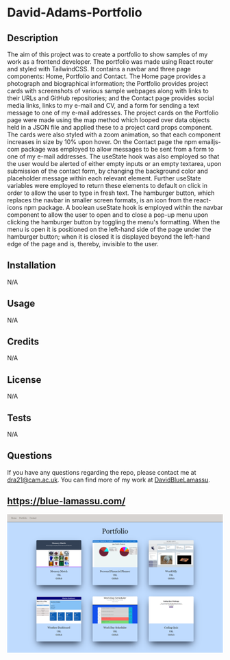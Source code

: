 # David-Adams-Portfolio

## Description
The aim of this project was to create a portfolio to show samples of my work as a frontend developer. The portfolio was made using React router and styled with TailwindCSS. It contains a navbar and three page components: Home, Portfolio and Contact. The Home page provides a photograph and biographical information; the Portfolio provides project cards with screenshots of various sample webpages along with links to their URLs and GitHub repositories; and the Contact page provides social media links, links to my e-mail and CV, and a form for sending a text message to one of my e-mail addresses. The project cards on the Portfolio page were made using the map method which looped over data objects held in a JSON file and applied these to a project card props component. The cards were also styled with a zoom animation, so that each component increases in size by 10% upon hover. On the Contact page the npm emailjs-com package was employed to allow messages to be sent from a form to one of my e-mail addresses. The useState hook was also employed so that the user would be alerted of either empty inputs or an empty textarea, upon submission of the contact form, by changing the background color and placeholder message within each relevant element. Further useState variables were employed to return these elements to default on click in order to allow the user to type in fresh text. The hamburger button, which replaces the navbar in smaller screen formats, is an icon from the react-icons npm package. A boolean useState hook is employed within the navbar component to allow the user to open and to close a pop-up menu upon clicking the hamburger button by toggling the menu's formatting. When the menu is open it is positioned on the left-hand side of the page under the hamburger button; when it is closed it is displayed beyond the left-hand edge of the page and is, thereby, invisible to the user.

## Installation
N/A

## Usage
N/A

## Credits
N/A

## License
N/A

## Tests
N/A

## Questions
If you have any questions regarding the repo, please contact me at dra21@cam.ac.uk.
You can find more of my work at [DavidBlueLamassu](https://github.com/DavidBlueLamassu).

## https://blue-lamassu.com/
![Screenshot of David-Adams-Portfolio: Portfolio page](./public/assets/images/portfolio-screenshot.png)
